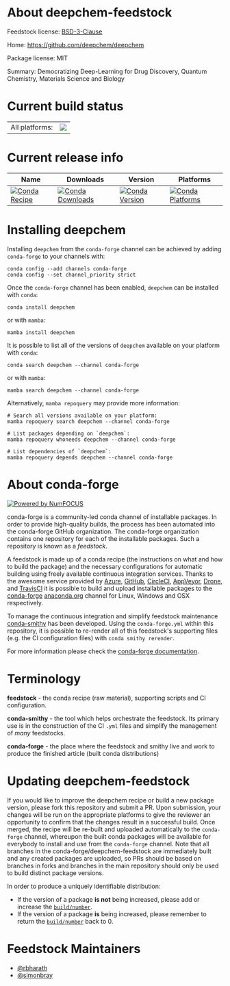 About deepchem-feedstock
========================

Feedstock license: [BSD-3-Clause](https://github.com/conda-forge/deepchem-feedstock/blob/main/LICENSE.txt)

Home: https://github.com/deepchem/deepchem

Package license: MIT

Summary: Democratizing Deep-Learning for Drug Discovery, Quantum Chemistry, Materials Science and Biology

Current build status
====================


<table><tr><td>All platforms:</td>
    <td>
      <a href="https://dev.azure.com/conda-forge/feedstock-builds/_build/latest?definitionId=9079&branchName=main">
        <img src="https://dev.azure.com/conda-forge/feedstock-builds/_apis/build/status/deepchem-feedstock?branchName=main">
      </a>
    </td>
  </tr>
</table>

Current release info
====================

| Name | Downloads | Version | Platforms |
| --- | --- | --- | --- |
| [![Conda Recipe](https://img.shields.io/badge/recipe-deepchem-green.svg)](https://anaconda.org/conda-forge/deepchem) | [![Conda Downloads](https://img.shields.io/conda/dn/conda-forge/deepchem.svg)](https://anaconda.org/conda-forge/deepchem) | [![Conda Version](https://img.shields.io/conda/vn/conda-forge/deepchem.svg)](https://anaconda.org/conda-forge/deepchem) | [![Conda Platforms](https://img.shields.io/conda/pn/conda-forge/deepchem.svg)](https://anaconda.org/conda-forge/deepchem) |

Installing deepchem
===================

Installing `deepchem` from the `conda-forge` channel can be achieved by adding `conda-forge` to your channels with:

```
conda config --add channels conda-forge
conda config --set channel_priority strict
```

Once the `conda-forge` channel has been enabled, `deepchem` can be installed with `conda`:

```
conda install deepchem
```

or with `mamba`:

```
mamba install deepchem
```

It is possible to list all of the versions of `deepchem` available on your platform with `conda`:

```
conda search deepchem --channel conda-forge
```

or with `mamba`:

```
mamba search deepchem --channel conda-forge
```

Alternatively, `mamba repoquery` may provide more information:

```
# Search all versions available on your platform:
mamba repoquery search deepchem --channel conda-forge

# List packages depending on `deepchem`:
mamba repoquery whoneeds deepchem --channel conda-forge

# List dependencies of `deepchem`:
mamba repoquery depends deepchem --channel conda-forge
```


About conda-forge
=================

[![Powered by
NumFOCUS](https://img.shields.io/badge/powered%20by-NumFOCUS-orange.svg?style=flat&colorA=E1523D&colorB=007D8A)](https://numfocus.org)

conda-forge is a community-led conda channel of installable packages.
In order to provide high-quality builds, the process has been automated into the
conda-forge GitHub organization. The conda-forge organization contains one repository
for each of the installable packages. Such a repository is known as a *feedstock*.

A feedstock is made up of a conda recipe (the instructions on what and how to build
the package) and the necessary configurations for automatic building using freely
available continuous integration services. Thanks to the awesome service provided by
[Azure](https://azure.microsoft.com/en-us/services/devops/), [GitHub](https://github.com/),
[CircleCI](https://circleci.com/), [AppVeyor](https://www.appveyor.com/),
[Drone](https://cloud.drone.io/welcome), and [TravisCI](https://travis-ci.com/)
it is possible to build and upload installable packages to the
[conda-forge](https://anaconda.org/conda-forge) [anaconda.org](https://anaconda.org/)
channel for Linux, Windows and OSX respectively.

To manage the continuous integration and simplify feedstock maintenance
[conda-smithy](https://github.com/conda-forge/conda-smithy) has been developed.
Using the ``conda-forge.yml`` within this repository, it is possible to re-render all of
this feedstock's supporting files (e.g. the CI configuration files) with ``conda smithy rerender``.

For more information please check the [conda-forge documentation](https://conda-forge.org/docs/).

Terminology
===========

**feedstock** - the conda recipe (raw material), supporting scripts and CI configuration.

**conda-smithy** - the tool which helps orchestrate the feedstock.
                   Its primary use is in the construction of the CI ``.yml`` files
                   and simplify the management of *many* feedstocks.

**conda-forge** - the place where the feedstock and smithy live and work to
                  produce the finished article (built conda distributions)


Updating deepchem-feedstock
===========================

If you would like to improve the deepchem recipe or build a new
package version, please fork this repository and submit a PR. Upon submission,
your changes will be run on the appropriate platforms to give the reviewer an
opportunity to confirm that the changes result in a successful build. Once
merged, the recipe will be re-built and uploaded automatically to the
`conda-forge` channel, whereupon the built conda packages will be available for
everybody to install and use from the `conda-forge` channel.
Note that all branches in the conda-forge/deepchem-feedstock are
immediately built and any created packages are uploaded, so PRs should be based
on branches in forks and branches in the main repository should only be used to
build distinct package versions.

In order to produce a uniquely identifiable distribution:
 * If the version of a package **is not** being increased, please add or increase
   the [``build/number``](https://docs.conda.io/projects/conda-build/en/latest/resources/define-metadata.html#build-number-and-string).
 * If the version of a package **is** being increased, please remember to return
   the [``build/number``](https://docs.conda.io/projects/conda-build/en/latest/resources/define-metadata.html#build-number-and-string)
   back to 0.

Feedstock Maintainers
=====================

* [@rbharath](https://github.com/rbharath/)
* [@simonbray](https://github.com/simonbray/)

